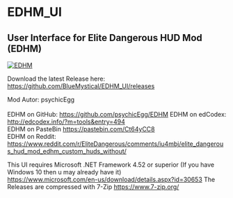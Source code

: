# EDHM_UI
User Interface for Elite Dangerous HUD Mod (EDHM)
-------------------------------------------------------------------------------------------------------

<a href="#" target="_blank"><img src="https://i.ibb.co/tDt2Vr6/Screenshot-0009.jpg" alt="EDHM" border="0"></a>

Download the latest Release here:  https://github.com/BlueMystical/EDHM_UI/releases<br>


Mod Autor:        psychicEgg<br>
<br>
EDHM on GitHub:   https://github.com/psychicEgg/EDHM
EDHM on edCodex:  http://edcodex.info/?m=tools&entry=494<br>
EDHM on PasteBin  https://pastebin.com/Ct64yCC8<br>
EDHM on Reddit:   https://www.reddit.com/r/EliteDangerous/comments/iu4mbj/elite_dangerous_hud_mod_edhm_custom_huds_without/

This UI requires Microsoft .NET Framework 4.52 or superior (If you have Windows 10 then u may already have it)<br>
https://www.microsoft.com/en-us/download/details.aspx?id=30653
The Releases are compressed with 7-Zip https://www.7-zip.org/<br>
